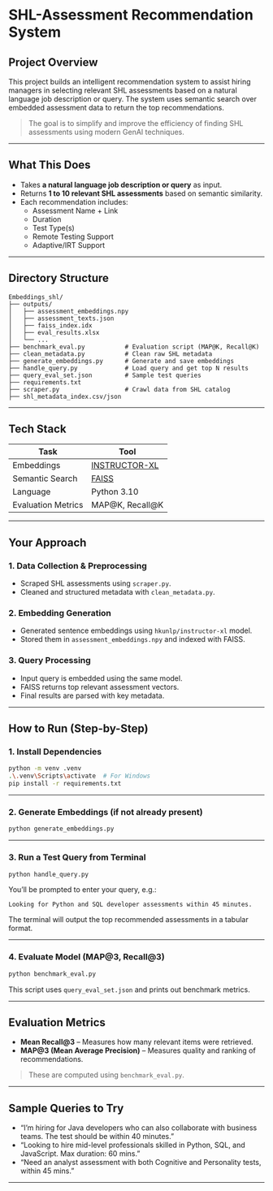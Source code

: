 # SHL-Assessment Recommendation System

## Project Overview

This project builds an intelligent recommendation system to assist hiring managers in selecting relevant SHL assessments based on a natural language job description or query. The system uses semantic search over embedded assessment data to return the top recommendations.

> The goal is to simplify and improve the efficiency of finding SHL assessments using modern GenAI techniques.

---

## What This Does

- Takes **a natural language job description or query** as input.
- Returns **1 to 10 relevant SHL assessments** based on semantic similarity.
- Each recommendation includes:
  - Assessment Name + Link
  - Duration
  - Test Type(s)
  - Remote Testing Support
  - Adaptive/IRT Support

---

## Directory Structure

```
Embeddings_shl/
├── outputs/
│   ├── assessment_embeddings.npy
│   ├── assessment_texts.json
│   ├── faiss_index.idx
│   ├── eval_results.xlsx
│   └── ...
├── benchmark_eval.py           # Evaluation script (MAP@K, Recall@K)
├── clean_metadata.py           # Clean raw SHL metadata
├── generate_embeddings.py      # Generate and save embeddings
├── handle_query.py             # Load query and get top N results
├── query_eval_set.json         # Sample test queries
├── requirements.txt
├── scraper.py                  # Crawl data from SHL catalog
├── shl_metadata_index.csv/json
```
---

## Tech Stack

| Task | Tool |
|------|------|
| Embeddings | [INSTRUCTOR-XL](https://huggingface.co/hkunlp/instructor-xl) |
| Semantic Search | [FAISS](https://github.com/facebookresearch/faiss) |
| Language | Python 3.10 |
| Evaluation Metrics | MAP@K, Recall@K |

---

## Your Approach

### 1. Data Collection & Preprocessing
- Scraped SHL assessments using `scraper.py`.
- Cleaned and structured metadata with `clean_metadata.py`.

### 2. Embedding Generation
- Generated sentence embeddings using `hkunlp/instructor-xl` model.
- Stored them in `assessment_embeddings.npy` and indexed with FAISS.

### 3. Query Processing
- Input query is embedded using the same model.
- FAISS returns top relevant assessment vectors.
- Final results are parsed with key metadata.

---

## How to Run (Step-by-Step)

### 1. Install Dependencies

```bash
python -m venv .venv
.\.venv\Scripts\activate  # For Windows
pip install -r requirements.txt
```

---

### 2. Generate Embeddings (if not already present)

```bash
python generate_embeddings.py
```

---

### 3. Run a Test Query from Terminal

```bash
python handle_query.py
```

You’ll be prompted to enter your query, e.g.:

```
Looking for Python and SQL developer assessments within 45 minutes.
```

The terminal will output the top recommended assessments in a tabular format.

---

### 4. Evaluate Model (MAP@3, Recall@3)

```bash
python benchmark_eval.py
```

This script uses `query_eval_set.json` and prints out benchmark metrics.

---

## Evaluation Metrics

- **Mean Recall@3** – Measures how many relevant items were retrieved.
- **MAP@3 (Mean Average Precision)** – Measures quality and ranking of recommendations.

> These are computed using `benchmark_eval.py`.

---

## Sample Queries to Try

- “I’m hiring for Java developers who can also collaborate with business teams. The test should be within 40 minutes.”
- “Looking to hire mid-level professionals skilled in Python, SQL, and JavaScript. Max duration: 60 mins.”
- “Need an analyst assessment with both Cognitive and Personality tests, within 45 mins.”

---
